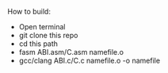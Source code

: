 How to build:
- Open terminal
- git clone this repo
- cd this path
- fasm ABI.asm/C.asm namefile.o
- gcc/clang ABI.c/C.c namefile.o -o namefile